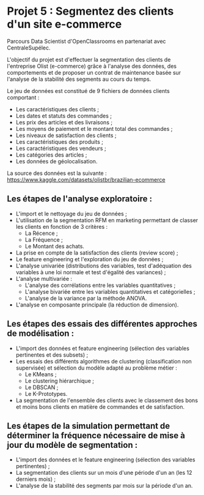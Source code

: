 # Projet 5 : Segmentez des clients d'un site e-commerce

Parcours Data Scientist d'OpenClassrooms en partenariat avec CentraleSupélec.

L'objectif du projet est d'effectuer la segmentation des clients de l'entreprise Olist (e-commerce) grâce à l'analyse des données, des comportements et de proposer un contrat de maintenance basée sur l'analyse de la stabilité des segments au cours du temps.

Le jeu de données est constitué de 9 fichiers de données clients comportant :
- Les caractéristiques des clients ;
- Les dates et statuts des commandes ;
- Les prix des articles et des livraisons ;
- Les moyens de paiement et le montant total des commandes ;
- Les niveaux de satisfaction des clients ;
- Les caractéristiques des produits ;
- Les caractéristiques des vendeurs ;
- Les catégories des articles ;
- Les données de géolocalisation.

La source des données est la suivante : https://www.kaggle.com/datasets/olistbr/brazilian-ecommerce


## Les étapes de l'analyse exploratoire :
- L'import et le nettoyage du jeu de données ;
- L'utilisation de la segmentation RFM en marketing permettant de classer les clients en fonction de 3 critères :
  - La Récence ;
  - La Fréquence ;
  - Le Montant des achats.
- La prise en compte de la satisfaction des clients (review score) ;
- Le feature engineering et l'exploration du jeu de données ;
- L'analyse univariée (distributions des variables, test d'adéquation des variables à une loi normale et test d'égalité des variances) ; 
- L'analyse multivariée :
  - L'analyse des corrélations entre les variables quantitatives ;
  - L'analyse bivariée entre les variables quantitatives et catégorielles ;
  - L'analyse de la variance par la méthode ANOVA.
- L'analyse en composante principale (la réduction de dimension).


## Les étapes des essais des différentes approches de modélisation :
- L'import des données et feature engineering (sélection des variables pertinentes et des subsets) ;
- Les essais des différents algorithmes de clustering (classification non supervisée) et sélection du modèle adapté au problème métier :
  - Le KMeans ;
  - Le clustering hiérarchique ;
  - Le DBSCAN ;
  - Le K-Prototypes.
- La segmentation de l'ensemble des clients avec le classement des bons et moins bons clients en matière de commandes et de satisfaction.


## Les étapes de la simulation permettant de déterminer la fréquence nécessaire de mise à jour du modèle de segmentation :
- L'import des données et le feature engineering (sélection des variables pertinentes) ;
- La segmentation des clients sur un mois d'une période d'un an (les 12 derniers mois) ;
- L'analyse de la stabilité des segments par mois sur la période d'un an.
